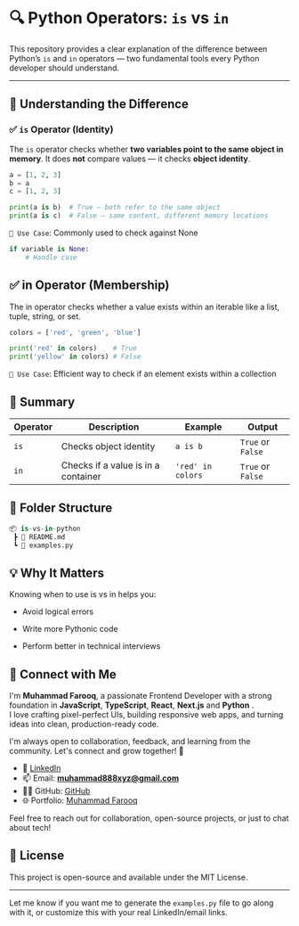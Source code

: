 # 🔍 Python Operators: `is` vs `in`

This repository provides a clear explanation of the difference between Python’s `is` and `in` operators — two fundamental tools every Python developer should understand.

---

## 🧠 Understanding the Difference

### ✅ `is` Operator (Identity)

The `is` operator checks whether **two variables point to the same object in memory**. It does **not** compare values — it checks **object identity**.

```python
a = [1, 2, 3]
b = a
c = [1, 2, 3]

print(a is b)  # True – both refer to the same object
print(a is c)  # False – same content, different memory locations
```

`📌 Use Case`: Commonly used to check against None
```python
if variable is None:
    # Handle case
```
## ✅ in Operator (Membership)
The in operator checks whether a value exists within an iterable like a list, tuple, string, or set.
```python
colors = ['red', 'green', 'blue']

print('red' in colors)    # True
print('yellow' in colors) # False
```
`📌 Use Case`: Efficient way to check if an element exists within a collection

## 📝 Summary


| Operator | Description                       | Example              | Output         |
|----------|-----------------------------------|----------------------|----------------|
| `is`     | Checks object identity            | `a is b`             | `True` or `False` |
| `in`     | Checks if a value is in a container | `'red' in colors`   | `True` or `False` |


## 📁 Folder Structure
```python
📦 is-vs-in-python
 ┣ 📜 README.md
 ┗ 📜 examples.py
```

## 💡 Why It Matters
Knowing when to use is vs in helps you:

* Avoid logical errors

* Write more Pythonic code

* Perform better in technical interviews
  
## 🤝 Connect with Me

I'm **Muhammad Farooq**, a passionate Frontend Developer with a strong foundation in **JavaScript**, **TypeScript**, **React**, **Next.js** and **Python** .  
I love crafting pixel-perfect UIs, building responsive web apps, and turning ideas into clean, production-ready code.

I'm always open to collaboration, feedback, and learning from the community. Let's connect and grow together! 🚀

- 🔗 [LinkedIn](https://www.linkedin.com/in/muhammad-farooq-developer/)
- 📫 Email: **muhammad888xyz@gmail.com**  
- 🧑‍💻 GitHub: [GitHub](https://github.com/Muhammad-Fraooq)
- 🌐 Portfolio: [Muhammad Farooq](https://porfolio-milestone-2-pk.vercel.app/)

Feel free to reach out for collaboration, open-source projects, or just to chat about tech!

## 📌 License
This project is open-source and available under the MIT License.

---

Let me know if you want me to generate the `examples.py` file to go along with it, or customize this with your real LinkedIn/email links.

